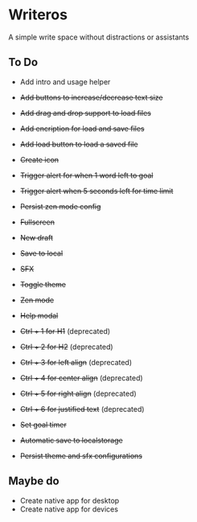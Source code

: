 Writeros
====================
A simple write space without distractions or assistants

## To Do
- Add intro and usage helper

- ~~Add buttons to increase/decrease text size~~  
- ~~Add drag and drop support to load files~~  
- ~~Add encription for load and save files~~  
- ~~Add load button to load a saved file~~  
- ~~Create icon~~
- ~~Trigger alert for when 1 word left to goal~~  
- ~~Trigger alert when 5 seconds left for time limit~~  
- ~~Persist zen mode config~~
- ~~Fullscreen~~  
- ~~New draft~~  
- ~~Save to local~~  
- ~~SFX~~  
- ~~Toggle theme~~  
- ~~Zen mode~~  
- ~~Help modal~~  
- ~~Ctrl + 1 for H1~~ (deprecated)  
- ~~Ctrl + 2 for H2~~ (deprecated)  
- ~~Ctrl + 3 for left align~~ (deprecated)  
- ~~Ctrl + 4 for center align~~ (deprecated)  
- ~~Ctrl + 5 for right align~~ (deprecated)  
- ~~Ctrl + 6 for justified text~~ (deprecated)  
- ~~Set goal timer~~  
- ~~Automatic save to localstorage~~  
- ~~Persist theme and sfx configurations~~  

## Maybe do
- Create native app for desktop
- Create native app for devices
